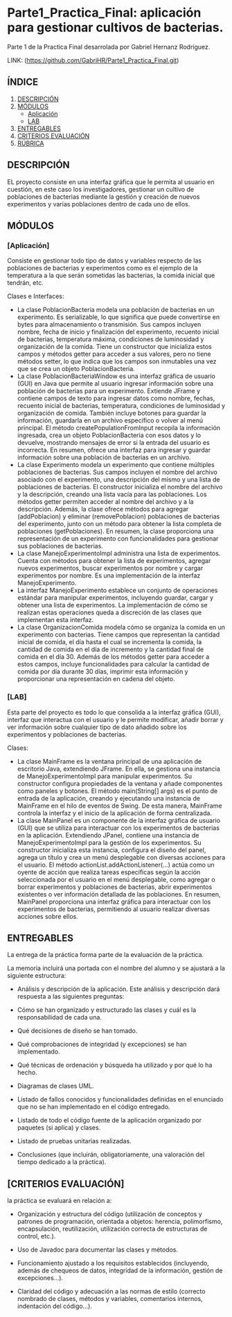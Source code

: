 # Parte1_Practica_Final: aplicación para gestionar cultivos de bacterias.

Parte 1 de la Practica Final desarrolada por Gabriel Hernanz Rodríguez.

LINK: (https://github.com/GabriHR/Parte1_Practica_Final.git)


## ÍNDICE

1. [DESCRIPCIÓN](#descripción)
2. [MÓDULOS](#módulos)
   - [Aplicación](#aplicación)
   - [LAB](#lab)
3. [ENTREGABLES](#entregables)
4. [CRITERIOS EVALUACIÓN](#criterios-evaluación)
5. [RÚBRICA](#rÚbrica)


## DESCRIPCIÓN

EL proyecto consiste en una interfaz gráfica que le permita al usuario en cuestión, en este caso los investigadores, gestionar un cultivo de poblaciones de bacterias mediante la gestión y creación de nuevos experimentos y varias poblaciones dentro de cada uno de ellos.

## MÓDULOS

### [Aplicación]

Consiste en gestionar todo tipo de datos y variables respecto de las poblaciones de bacterias y experimentos como es el ejemplo de la temperatura a la que serán sometidas las bacterias, la comida inicial que tendrán, etc.

Clases e Interfaces:
   - La clase PoblacionBacteria modela una población de bacterias en un experimento. Es serializable, lo que significa que puede convertirse en bytes para almacenamiento o transmisión. Sus campos incluyen nombre, fecha de inicio y finalización del experimento, recuento inicial de bacterias, temperatura máxima, condiciones de luminosidad y organización de la comida. Tiene un constructor que inicializa estos campos y métodos getter para acceder a sus valores, pero no tiene métodos setter, lo que indica que los campos son inmutables una vez que se crea un objeto PoblacionBacteria.
   - La clase PoblacionBacteriaWindow es una interfaz gráfica de usuario (GUI) en Java que permite al usuario ingresar información sobre una población de bacterias para un experimento. Extiende JFrame y contiene campos de texto para ingresar datos como nombre, fechas, recuento inicial de bacterias, temperatura, condiciones de luminosidad y organización de comida. También incluye botones para guardar la información, guardarla en un archivo específico o volver al menú principal. El método createPopulationFromInput recopila la información ingresada, crea un objeto PoblacionBacteria con esos datos y lo devuelve, mostrando mensajes de error si la entrada del usuario es incorrecta. En resumen, ofrece una interfaz para ingresar y guardar información sobre una población de bacterias en un archivo.
   - La clase Experimento modela un experimento que contiene múltiples poblaciones de bacterias. Sus campos incluyen el nombre del archivo asociado con el experimento, una descripción del mismo y una lista de poblaciones de bacterias. El constructor inicializa el nombre del archivo y la descripción, creando una lista vacía para las poblaciones. Los métodos getter permiten acceder al nombre del archivo y a la descripción. Además, la clase ofrece métodos para agregar (addPoblacion) y eliminar (removePoblacion) poblaciones de bacterias del experimento, junto con un método para obtener la lista completa de poblaciones (getPoblaciones). En resumen, la clase proporciona una representación de un experimento con funcionalidades para gestionar sus poblaciones de bacterias.
   - La clase ManejoExperimentoImpl administra una lista de experimentos. Cuenta con métodos para obtener la lista de experimentos, agregar nuevos experimentos, buscar experimentos por nombre y cargar experimentos por nombre. Es una implementación de la interfaz ManejoExperimento.
   - La interfaz ManejoExperimento establece un conjunto de operaciones estándar para manipular experimentos, incluyendo guardar, cargar y obtener una lista de experimentos. La implementación de cómo se realizan estas operaciones queda a discreción de las clases que implementan esta interfaz.
   - La clase OrganizacionComida modela cómo se organiza la comida en un experimento con bacterias. Tiene campos que representan la cantidad inicial de comida, el día hasta el cual se incrementa la comida, la cantidad de comida en el día de incremento y la cantidad final de comida en el día 30. Además de los métodos getter para acceder a estos campos, incluye funcionalidades para calcular la cantidad de comida por día durante 30 días, imprimir esta información y proporcionar una representación en cadena del objeto.

### [LAB]

Esta parte del proyecto es todo lo que consolida a la interfaz gráfica (GUI), interfaz que interactua con el usuario y le permite modificar, añadir borrar y ver información sobre cualquier tipo de dato añadido sobre los experimentos y poblaciones de bacterias.

Clases:
   - La clase MainFrame es la ventana principal de una aplicación de escritorio Java, extendiendo JFrame. En ella, se gestiona una instancia de ManejoExperimentoImpl para manipular experimentos. Su constructor configura propiedades de la ventana y añade componentes como paneles y botones. El método main(String[] args) es el punto de entrada de la aplicación, creando y ejecutando una instancia de MainFrame en el hilo de eventos de Swing. De esta manera, MainFrame controla la interfaz y el inicio de la aplicación de forma centralizada.
   - La clase MainPanel es un componente de la interfaz gráfica de usuario (GUI) que se utiliza para interactuar con los experimentos de bacterias en la aplicación. Extendiendo JPanel, contiene una instancia de ManejoExperimentoImpl para la gestión de los experimentos. Su constructor inicializa esta instancia, configura el diseño del panel, agrega un título y crea un menú desplegable con diversas acciones para el usuario. El método actionList.addActionListener(...) actúa como un oyente de acción que realiza tareas específicas según la acción seleccionada por el usuario en el menú desplegable, como agregar o borrar experimentos y poblaciones de bacterias, abrir experimentos existentes o ver información detallada de las poblaciones. En resumen, MainPanel proporciona una interfaz gráfica para interactuar con los experimentos de bacterias, permitiendo al usuario realizar diversas acciones sobre ellos.


## ENTREGABLES

La entrega de la práctica forma parte de la evaluación de la práctica.

La memoria incluirá una portada con el nombre del alumno y se ajustará a la siguiente estructura:

   - Análisis y descripción de la aplicación. Este análisis y descripción dará respuesta a las siguientes preguntas:

   - Cómo se han organizado y estructurado las clases y cuál es la responsabilidad de cada una.

   - Qué decisiones de diseño se han tomado.

   - Qué comprobaciones de integridad (y excepciones) se han implementado.

   - Qué técnicas de ordenación y búsqueda ha utilizado y por qué lo ha hecho.

   - Diagramas de clases UML.

   - Listado de fallos conocidos y funcionalidades definidas en el enunciado que no se han implementado en el código entregado.

   - Listado de todo el código fuente de la aplicación organizado por paquetes (si aplica) y clases.

   - Listado de pruebas unitarias realizadas.

   - Conclusiones (que incluirán, obligatoriamente, una valoración del tiempo dedicado a la práctica).

## [CRITERIOS EVALUACIÓN]

la práctica se evaluará en relación a:

- Organización y estructura del código (utilización de conceptos y patrones de programación, orientada a objetos: herencia, polimorfismo, encapsulación, reutilización, utilización correcta de estructuras de control, etc.).

- Uso de Javadoc para documentar las clases y métodos.

- Funcionamiento ajustado a los requisitos establecidos (incluyendo, además de chequeos de datos, integridad de la información, gestión de excepciones...).

- Claridad del código y adecuación a las normas de estilo (correcto nombrado de clases, métodos y variables, comentarios internos, indentación del código...).
